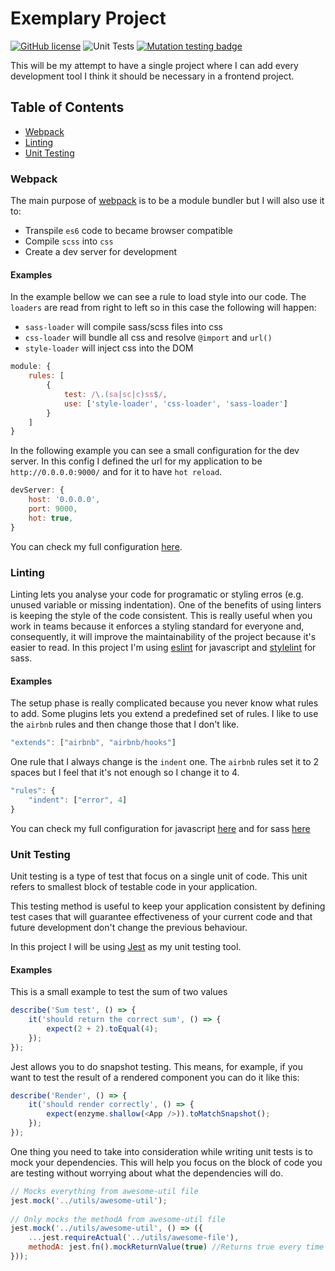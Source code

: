 # Exemplary Project
[![GitHub license](https://img.shields.io/badge/license-MIT-green.svg)](https://github.com/ricardani/exemplary-project/blob/master/LICENSE)
![Unit Tests](https://github.com/ricardani/examplary-project/workflows/Runing%20Unit%20Tests/badge.svg)
[![Mutation testing badge](https://img.shields.io/endpoint?style=flat&url=https%3A%2F%2Fbadge-api.stryker-mutator.io%2Fgithub.com%2Fricardani%2Fexemplary-project%2Fmaster)](https://dashboard.stryker-mutator.io/reports/github.com/ricardani/exemplary-project/master)

This will be my attempt to have a single project where I can add every development tool I think it should be necessary in a frontend project.

## Table of Contents

* [Webpack](#webpack)
* [Linting](#linting)
* [Unit Testing](#unit-testing)

### Webpack

The main purpose of [webpack](https://github.com/webpack/webpack) is to be a module bundler but I will also use it to:
* Transpile `es6` code to became browser compatible
* Compile `scss` into `css`
* Create a dev server for development

#### Examples

In the example bellow we can see a rule to load style into our code. The `loaders` are read from right to left so in this case the following will happen:
* `sass-loader` will compile sass/scss files into css
* `css-loader` will bundle all css and resolve `@import` and `url()`
* `style-loader` will inject css into the DOM 
```js
module: {  
    rules: [  
        {  
            test: /\.(sa|sc|c)ss$/,  
            use: ['style-loader', 'css-loader', 'sass-loader']  
		}  
    ]  
}
```

In the following example you can see a small configuration for the dev server. In this config I defined the url for my application to be `http://0.0.0.0:9000/` and for it to have `hot reload`.
```js
devServer: {  
    host: '0.0.0.0',  
    port: 9000,  
    hot: true,  
}
```

You can check my full configuration [here](https://github.com/ricardani/exemplary-project/tree/master/tools/webpack).

### Linting

Linting lets you analyse your code for programatic or styling erros (e.g. unused variable or missing indentation).
One of the benefits of using linters is keeping the style of the code consistent. This is really useful when you work in teams because it enforces a styling standard for everyone and, consequently, it will improve the maintainability of the project because it's easier to read.
In this project I'm using [eslint](https://github.com/eslint/eslint) for javascript and [stylelint](https://github.com/stylelint/stylelint) for sass.

#### Examples

The setup phase is really complicated because you never know what rules to add. Some plugins lets you extend a predefined set of rules. I like to use the `airbnb` rules and then change those that I don't like.

```js
"extends": ["airbnb", "airbnb/hooks"]
```

One rule that I always change is the `indent` one. The `airbnb` rules set it to 2 spaces but I feel that it's not enough so I change it to 4.

```js
"rules": {  
    "indent": ["error", 4]  
}
```

You can check my full configuration for javascript [here](https://github.com/ricardani/exemplary-project/blob/master/.eslintrc) and for sass [here](https://github.com/ricardani/exemplary-project/blob/master/.stylelintrc)

### Unit Testing

Unit testing is a type of test that focus on a single unit of code.
This unit refers to smallest block of testable code in your application.

This testing method is useful to keep your application consistent by defining test cases that will guarantee effectiveness of your current code and that future development don't change the previous behaviour.

In this project I will be using [Jest](https://github.com/facebook/jest) as my unit testing tool.

#### Examples

This is a small example to test the sum of two values
```js
describe('Sum test', () => {
    it('should return the correct sum', () => {
        expect(2 + 2).toEqual(4);
    });
});
```

Jest allows you to do snapshot testing.
This means, for example, if you want to test the result of a rendered component you can do it like this:
```js
describe('Render', () => {
    it('should render correctly', () => {
        expect(enzyme.shallow(<App />)).toMatchSnapshot();
    });
});
```

One thing you need to take into consideration while writing unit tests is to mock your dependencies.
This will help you focus on the block of code you are testing without worrying about what the dependencies will do.
```js
// Mocks everything from awesome-util file
jest.mock('../utils/awesome-util');
 
// Only mocks the methodA from awesome-util file
jest.mock('../utils/awesome-util', () => ({
    ...jest.requireActual('../utils/awesome-file'),
    methodA: jest.fn().mockReturnValue(true) //Returns true every time it's called
}));
```
